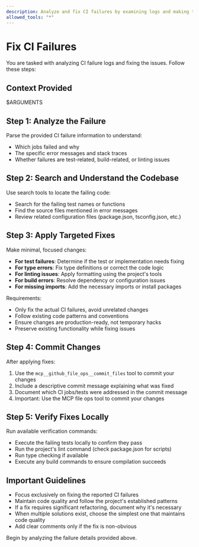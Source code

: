 ```yaml
---
description: Analyze and fix CI failures by examining logs and making targeted fixes
allowed_tools: "*"
---
```


# Fix CI Failures

You are tasked with analyzing CI failure logs and fixing the issues. Follow these steps:

## Context Provided

$ARGUMENTS

## Step 1: Analyze the Failure

Parse the provided CI failure information to understand:
- Which jobs failed and why
- The specific error messages and stack traces
- Whether failures are test-related, build-related, or linting issues

## Step 2: Search and Understand the Codebase

Use search tools to locate the failing code:
- Search for the failing test names or functions
- Find the source files mentioned in error messages
- Review related configuration files (package.json, tsconfig.json, etc.)

## Step 3: Apply Targeted Fixes

Make minimal, focused changes:
- **For test failures**: Determine if the test or implementation needs fixing
- **For type errors**: Fix type definitions or correct the code logic
- **For linting issues**: Apply formatting using the project's tools
- **For build errors**: Resolve dependency or configuration issues
- **For missing imports**: Add the necessary imports or install packages

Requirements:
- Only fix the actual CI failures, avoid unrelated changes
- Follow existing code patterns and conventions
- Ensure changes are production-ready, not temporary hacks
- Preserve existing functionality while fixing issues

## Step 4: Commit Changes

After applying fixes:
1. Use the `mcp__github_file_ops__commit_files` tool to commit your changes
2. Include a descriptive commit message explaining what was fixed
3. Document which CI jobs/tests were addressed in the commit message
4. Important: Use the MCP file ops tool to commit your changes

## Step 5: Verify Fixes Locally

Run available verification commands:
- Execute the failing tests locally to confirm they pass
- Run the project's lint command (check package.json for scripts)
- Run type checking if available
- Execute any build commands to ensure compilation succeeds

## Important Guidelines

- Focus exclusively on fixing the reported CI failures
- Maintain code quality and follow the project's established patterns
- If a fix requires significant refactoring, document why it's necessary
- When multiple solutions exist, choose the simplest one that maintains code quality
- Add clear comments only if the fix is non-obvious

Begin by analyzing the failure details provided above.